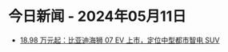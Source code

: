 # 今日新闻 - 2024年05月11日
- [18.98 万元起：比亚迪海狮 07 EV 上市，定位中型都市智电 SUV](https://www.ithome.com/0/767/113.htm)
